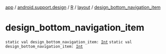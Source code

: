 [app](../../../index.md) / [android.support.design](../../index.md) / [R](../index.md) / [layout](index.md) / [design_bottom_navigation_item](.)

# design_bottom_navigation_item

`static val design_bottom_navigation_item: `[`Int`](https://kotlinlang.org/api/latest/jvm/stdlib/kotlin/-int/index.html)
`static val design_bottom_navigation_item: `[`Int`](https://kotlinlang.org/api/latest/jvm/stdlib/kotlin/-int/index.html)